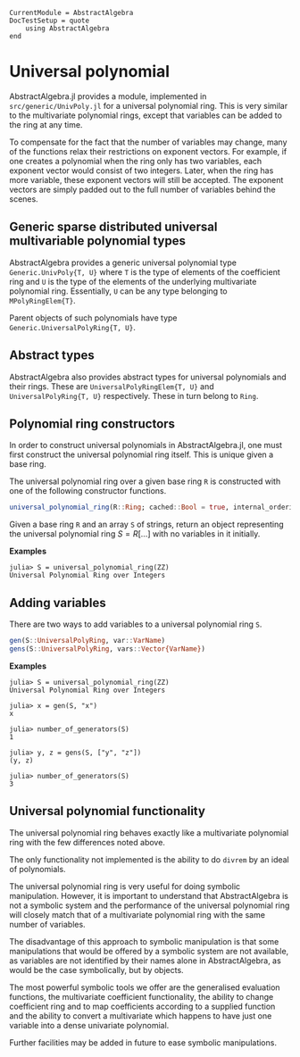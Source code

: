 ```@meta
CurrentModule = AbstractAlgebra
DocTestSetup = quote
    using AbstractAlgebra
end
```

# Universal polynomial

AbstractAlgebra.jl provides a module, implemented in `src/generic/UnivPoly.jl` for
a universal polynomial ring. This is very similar to the multivariate polynomial
rings, except that variables can be added to the ring at any time.

To compensate for the fact that the number of variables may change, many of the
functions relax their restrictions on exponent vectors. For example, if one
creates a polynomial when the ring only has two variables, each exponent vector
would consist of two integers. Later, when the ring has more variable, these
exponent vectors will still be accepted. The exponent vectors are simply padded
out to the full number of variables behind the scenes.

## Generic sparse distributed universal multivariable polynomial types

AbstractAlgebra provides a generic universal polynomial type `Generic.UnivPoly{T, U}`
where `T` is the type of elements of the coefficient ring and `U` is the type of
the elements of the underlying multivariate polynomial ring. Essentially, `U` can
be any type belonging to `MPolyRingElem{T}`.

Parent objects of such polynomials have type `Generic.UniversalPolyRing{T, U}`.

## Abstract types

AbstractAlgebra also provides abstract types for universal polynomials and their
rings. These are `UniversalPolyRingElem{T, U}` and `UniversalPolyRing{T, U}` respectively.
These in turn belong to `Ring`.

## Polynomial ring constructors

In order to construct universal polynomials in AbstractAlgebra.jl, one must first
construct the universal polynomial ring itself. This is unique given a base ring.

The universal polynomial ring over a given base ring `R` is constructed with
one of the following constructor functions.

```julia
universal_polynomial_ring(R::Ring; cached::Bool = true, internal_ordering::Symbol=:lex)
```

Given a base ring `R` and an array `S` of strings, return an object representing
the universal polynomial ring $S = R[\ldots]$ with no variables in it initially.

**Examples**

```jldoctest
julia> S = universal_polynomial_ring(ZZ)
Universal Polynomial Ring over Integers
```

## Adding variables

There are two ways to add variables to a universal polynomial ring `S`.

```julia
gen(S::UniversalPolyRing, var::VarName)
gens(S::UniversalPolyRing, vars::Vector{VarName})
```

**Examples**

```jldoctest
julia> S = universal_polynomial_ring(ZZ)
Universal Polynomial Ring over Integers

julia> x = gen(S, "x")
x

julia> number_of_generators(S)
1

julia> y, z = gens(S, ["y", "z"])
(y, z)

julia> number_of_generators(S)
3
```

## Universal polynomial functionality

The universal polynomial ring behaves exactly like a multivariate polynomial
ring with the few differences noted above.

The only functionality not implemented is the ability to do `divrem` by an
ideal of polynomials.

The universal polynomial ring is very useful for doing symbolic manipulation.
However, it is important to understand that AbstractAlgebra is not a symbolic
system and the performance of the universal polynomial ring will closely match
that of a multivariate polynomial ring with the same number of variables.

The disadvantage of this approach to symbolic manipulation is that some
manipulations that would be offered by a symbolic system are not available,
as variables are not identified by their names alone in AbstractAlgebra, as
would be the case symbolically, but by objects.

The most powerful symbolic tools we offer are the generalised evaluation
functions, the multivariate coefficient functionality, the ability to
change coefficient ring and to map coefficients according to a supplied
function and the ability to convert a multivariate which happens to have
just one variable into a dense univariate polynomial.

Further facilities may be added in future to ease symbolic manipulations.
